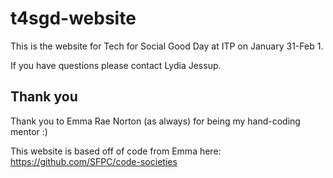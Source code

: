 # t4sgd-website

This is the website for Tech for Social Good Day at ITP on January 31-Feb 1.

If you have questions please contact Lydia Jessup.

## Thank you
Thank you to Emma Rae Norton (as always) for being my hand-coding mentor :)

This website is based off of code from Emma here: https://github.com/SFPC/code-societies
